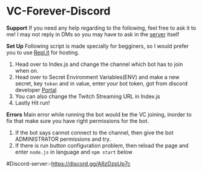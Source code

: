 # VC-Forever-Discord

**Support**
If you need any help regarding to the following, feel free to ask it to me! I may not reply in DMs so you may have to ask in the [server](https://discord.gg/darkdomain) itself

**Set Up**
Following script is made specially for begginers, so I would prefer you to use [Repl.it](https://repl.it/~) for hosting.
1. Head over to Index.js and change the channel which bot has to join when on.
2. Head over to Secret Environment Variables(ENV) and make a new secret, key `token` and in value, enter your bot token, got from discord developer [Portal](https://discord.com/developers/applications)
3. You can also change the Twitch Streaming URL in Index.js
4. Lastly Hit run!

**Errors**
Main error while running the bot would be the VC joining, inorder to fix that make sure you have right permissions for the bot.
1. If the bot says cannot connect to the channel, then give the bot ADMINISTRATOR permissions and try.
2. If there is run button configuration problem, then reload the page and enter `node.js` in language and `npm start` below

#Discord-server:-https://discord.gg/A6zDzpUp7c
